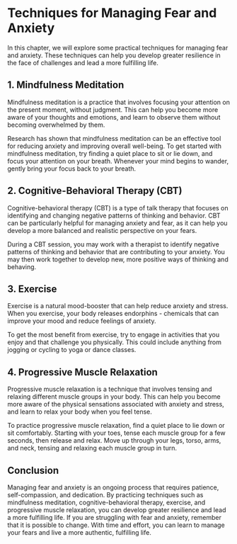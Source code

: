 # Techniques for Managing Fear and Anxiety

In this chapter, we will explore some practical techniques for managing fear and anxiety. These techniques can help you develop greater resilience in the face of challenges and lead a more fulfilling life.

## 1. Mindfulness Meditation

Mindfulness meditation is a practice that involves focusing your attention on the present moment, without judgment. This can help you become more aware of your thoughts and emotions, and learn to observe them without becoming overwhelmed by them.

Research has shown that mindfulness meditation can be an effective tool for reducing anxiety and improving overall well-being. To get started with mindfulness meditation, try finding a quiet place to sit or lie down, and focus your attention on your breath. Whenever your mind begins to wander, gently bring your focus back to your breath.

## 2. Cognitive-Behavioral Therapy (CBT)

Cognitive-behavioral therapy (CBT) is a type of talk therapy that focuses on identifying and changing negative patterns of thinking and behavior. CBT can be particularly helpful for managing anxiety and fear, as it can help you develop a more balanced and realistic perspective on your fears.

During a CBT session, you may work with a therapist to identify negative patterns of thinking and behavior that are contributing to your anxiety. You may then work together to develop new, more positive ways of thinking and behaving.

## 3. Exercise

Exercise is a natural mood-booster that can help reduce anxiety and stress. When you exercise, your body releases endorphins - chemicals that can improve your mood and reduce feelings of anxiety.

To get the most benefit from exercise, try to engage in activities that you enjoy and that challenge you physically. This could include anything from jogging or cycling to yoga or dance classes.

## 4. Progressive Muscle Relaxation

Progressive muscle relaxation is a technique that involves tensing and relaxing different muscle groups in your body. This can help you become more aware of the physical sensations associated with anxiety and stress, and learn to relax your body when you feel tense.

To practice progressive muscle relaxation, find a quiet place to lie down or sit comfortably. Starting with your toes, tense each muscle group for a few seconds, then release and relax. Move up through your legs, torso, arms, and neck, tensing and relaxing each muscle group in turn.

Conclusion
----------

Managing fear and anxiety is an ongoing process that requires patience, self-compassion, and dedication. By practicing techniques such as mindfulness meditation, cognitive-behavioral therapy, exercise, and progressive muscle relaxation, you can develop greater resilience and lead a more fulfilling life. If you are struggling with fear and anxiety, remember that it is possible to change. With time and effort, you can learn to manage your fears and live a more authentic, fulfilling life.


